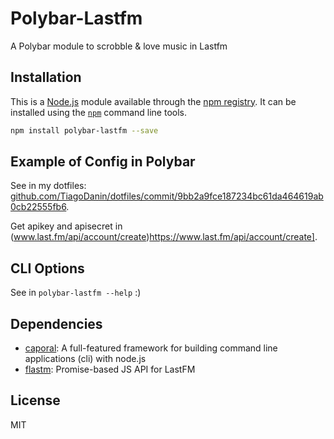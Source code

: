 # Polybar-Lastfm

A Polybar module to scrobble & love music in Lastfm

## Installation

This is a [Node.js](https://nodejs.org/) module available through the
[npm registry](https://www.npmjs.com/). It can be installed using the
[`npm`](https://docs.npmjs.com/getting-started/installing-npm-packages-locally) command line tools.

```sh
npm install polybar-lastfm --save
```
## Example of Config in Polybar

See in my dotfiles: [github.com/TiagoDanin/dotfiles/commit/9bb2a9fce187234bc61da464619ab0cb22555fb6](https://github.com/TiagoDanin/dotfiles/commit/9bb2a9fce187234bc61da464619ab0cb22555fb6).

Get apikey and apisecret in (www.last.fm/api/account/create)https://www.last.fm/api/account/create].

## CLI Options

See in `polybar-lastfm --help` :)

## Dependencies

- [caporal](https://ghub.io/caporal): A full-featured framework for building command line applications (cli) with node.js
- [flastm](https://ghub.io/flastm): Promise-based JS API for LastFM

## License

MIT
